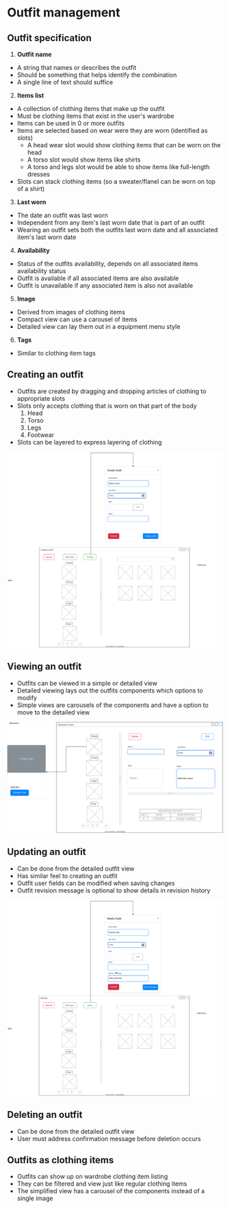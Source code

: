 # Outfit management

## Outfit specification

1) **Outfit name**

- A string that names or describes the outfit
- Should be something that helps identify the combination
- A single line of text should suffice

2) **Items list**

- A collection of clothing items that make up the outfit
- Must be clothing items that exist in the user's wardrobe
- Items can be used in 0 or more outfits
- Items are selected based on wear were they are worn (identified as slots)
    - A head wear slot would show clothing items that can be worn on the head 
    - A torso slot would show items like shirts
    - A torso and legs slot would be able to show items like full-length dresses
- Slots can stack clothing items (so a sweater/flanel can be worn on top of a shirt)

3) **Last worn**

- The date an outfit was last worn
- Independent from any item's last worn date that is part of an outfit
- Wearing an outfit sets both the outfits last worn date and all associated item's last worn date

4) **Availability**

- Status of the outfits availability, depends on all associated items availability status 
- Outfit is available if all associated items are also available 
- Outfit is unavailable if any associated item is also not available

5) **Image**

- Derived from images of clothing items
- Compact view can use a carousel of items
- Detailed view can lay them out in a equipment menu style

6) **Tags**

- Similar to clothing item tags

## Creating an outfit

- Outfits are created by dragging and dropping articles of clothing to appropriate slots
- Slots only accepts clothing that is worn on that part of the body
    1) Head
    2) Torso
    3) Legs
    4) Footwear
- Slots can be layered to express layering of clothing

![Create Outfit mockup](./figures/create-outfit-mockup.drawio.svg)

## Viewing an outfit

- Outfits can be viewed in a simple or detailed view 
- Detailed viewing lays out the outfits components which options to modify
- Simple views are carousels of the components and have a option to move to the detailed view

![Detailed Outfit View](./figures/view-outfit-mockup.drawio.svg)

## Updating an outfit

- Can be done from the detailed outfit view 
- Has similar feel to creating an outfit 
- Outfit user fields can be modified when saving changes
- Outfit revision message is optional to show details in revision history

![Modify Outfit](./figures/update-outfit-mockup.drawio.svg)

## Deleting an outfit

- Can be done from the detailed outfit view
- User must address confirmation message before deletion occurs

## Outfits as clothing items

- Outfits can show up on wardrobe clothing item listing
- They can be filtered and view just like regular clothing items
- The simplified view has a carousel of the components instead of a single image

